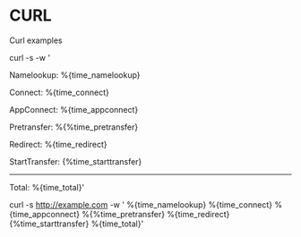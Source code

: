 # CURL
Curl examples

curl -s -w ' 

Namelookup: %{time_namelookup}

Connect: %{time_connect}

AppConnect: %{time_appconnect}

Pretransfer: %{%time_pretransfer}

Redirect: %{time_redirect}

StartTransfer: {%time_starttransfer}

----------------------------------

Total: %{time_total}' 

curl -s http://example.com -w ' 
%{time_namelookup}
%{time_connect}
%{time_appconnect}
%{%time_pretransfer}
%{time_redirect}
{%time_starttransfer}
%{time_total}' 

